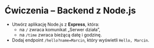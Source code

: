 # Ćwiczenia – Backend z Node.js

- Utwórz aplikację Node.js z **Express**, która:
  - na `/` zwraca komunikat „Serwer działa”,
  - na `/time` zwraca bieżącą datę i godzinę.
- Dodaj endpoint `/hello?name=Marcin`, który wyświetli `Hello, Marcin`.